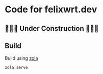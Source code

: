 # Code for felixwrt.dev

## 🚧🚧🚧 Under Construction 🚧🚧🚧

## Build

Build using [zola](https://www.getzola.org/)

```
zola serve
```